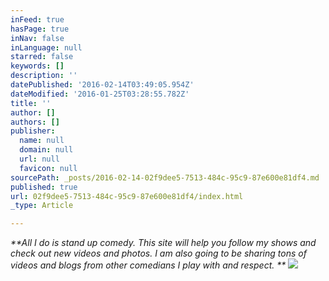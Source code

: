```yaml
---
inFeed: true
hasPage: true
inNav: false
inLanguage: null
starred: false
keywords: []
description: ''
datePublished: '2016-02-14T03:49:05.954Z'
dateModified: '2016-01-25T03:28:55.782Z'
title: ''
author: []
authors: []
publisher:
  name: null
  domain: null
  url: null
  favicon: null
sourcePath: _posts/2016-02-14-02f9dee5-7513-484c-95c9-87e600e81df4.md
published: true
url: 02f9dee5-7513-484c-95c9-87e600e81df4/index.html
_type: Article

---
```

_**All I do is stand up comedy. This site will help you follow my shows and check out new videos and photos. I am also going to be sharing tons of videos and blogs from other comedians I play with and respect. **_
![](https://the-grid-user-content.s3-us-west-2.amazonaws.com/53d1a297-6845-4a05-be12-59f481404206.JPG)